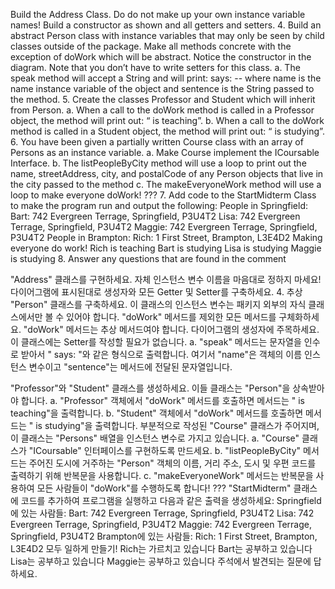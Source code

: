 Build the Address Class. Do do not make up your own instance variable names! Build a constructor as shown 
and all getters and setters.
4. Build an abstract Person class with instance variables that may only be seen by child classes outside of the 
package. Make all methods concrete with the exception of doWork which will be abstract. Notice the 
constructor in the diagram. Note that you don’t have to write setters for this class.
a. The speak method will accept a String and will print: <name> says: <sentence> -- where name is the 
name instance variable of the object and sentence is the String passed to the method.
5. Create the classes Professor and Student which will inherit from Person. 
a. When a call to the doWork method is called in a Professor object, the method will print out: “<name> is 
teaching”.
b. When a call to the doWork method is called in a Student object, the method will print out: “<name> is 
studying”.
6. You have been given a partially written Course class with an array of Persons as an instance variable. 
a. Make Course implement the ICoursable Interface.
b. The listPeopleByCity method will use a loop to print out the name, streetAddress, city, and postalCode 
of any Person objects that live in the city passed to the method
c. The makeEveryoneWork method will use a loop to make everyone doWork!
???
7. Add code to the StartMidterm Class to make the program run and output the following:
People in Springfield:
Bart: 742 Evergreen Terrage, Springfield, P3U4T2
Lisa: 742 Evergreen Terrage, Springfield, P3U4T2
Maggie: 742 Evergreen Terrage, Springfield, P3U4T2
People in Brampton:
Rich: 1 First Street, Brampton, L3E4D2
Making everyone do work!
Rich is teaching
Bart is studying
Lisa is studying
Maggie is studying
8. Answer any questions that are found in the comment

"Address" 클래스를 구현하세요. 자체 인스턴스 변수 이름을 마음대로 정하지 마세요! 다이어그램에 표시된대로 생성자와 모든 Getter 및 Setter를 구축하세요.
4. 추상 "Person" 클래스를 구축하세요. 이 클래스의 인스턴스 변수는 패키지 외부의 자식 클래스에서만 볼 수 있어야 합니다. "doWork" 메서드를 제외한 모든 메서드를 구체화하세요. "doWork" 메서드는 추상 메서드여야 합니다. 다이어그램의 생성자에 주목하세요. 이 클래스에는 Setter를 작성할 필요가 없습니다.
a. "speak" 메서드는 문자열을 인수로 받아서 "<name> says: <sentence>"와 같은 형식으로 출력합니다. 여기서 "name"은 객체의 이름 인스턴스 변수이고 "sentence"는 메서드에 전달된 문자열입니다.

"Professor"와 "Student" 클래스를 생성하세요. 이들 클래스는 "Person"을 상속받아야 합니다.
a. "Professor" 객체에서 "doWork" 메서드를 호출하면 메서드는 "<name> is teaching"을 출력합니다.
b. "Student" 객체에서 "doWork" 메서드를 호출하면 메서드는 "<name> is studying"을 출력합니다.
부분적으로 작성된 "Course" 클래스가 주어지며, 이 클래스는 "Persons" 배열을 인스턴스 변수로 가지고 있습니다.
a. "Course" 클래스가 "ICoursable" 인터페이스를 구현하도록 만드세요.
b. "listPeopleByCity" 메서드는 주어진 도시에 거주하는 "Person" 객체의 이름, 거리 주소, 도시 및 우편 코드를 출력하기 위해 반복문을 사용합니다.
c. "makeEveryoneWork" 메서드는 반복문을 사용하여 모든 사람들이 "doWork"를 수행하도록 합니다!
???
"StartMidterm" 클래스에 코드를 추가하여 프로그램을 실행하고 다음과 같은 출력을 생성하세요:
Springfield에 있는 사람들:
Bart: 742 Evergreen Terrage, Springfield, P3U4T2
Lisa: 742 Evergreen Terrage, Springfield, P3U4T2
Maggie: 742 Evergreen Terrage, Springfield, P3U4T2
Brampton에 있는 사람들:
Rich: 1 First Street, Brampton, L3E4D2
모두 일하게 만들기!
Rich는 가르치고 있습니다
Bart는 공부하고 있습니다
Lisa는 공부하고 있습니다
Maggie는 공부하고 있습니다
주석에서 발견되는 질문에 답하세요.
